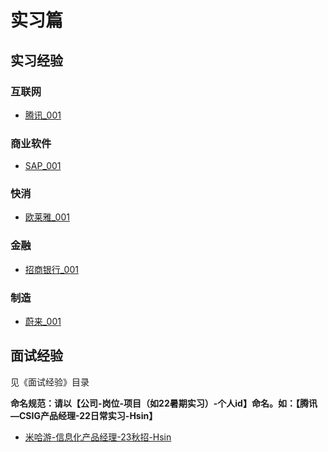 # 实习篇

## 实习经验

### 互联网

- [腾讯_001](实习经验/腾讯_001.md)

### 商业软件

- [SAP_001](实习经验/SAP_001.md)

### 快消

- [欧莱雅_001](实习经验/欧莱雅_001.md)

### 金融

- [招商银行_001](实习经验/招商银行_001.md)

### 制造

- [蔚来_001](实习经验/蔚来_001.md)

## 面试经验

见《面试经验》目录

**命名规范：请以【公司-岗位-项目（如22暑期实习）-个人id】命名。如：【腾讯—CSIG产品经理-22日常实习-Hsin】**

- [米哈游-信息化产品经理-23秋招-Hsin](面试经验/米哈游-信息化产品经理-23秋招-Hsin.md)
